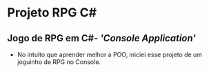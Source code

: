 # Projeto RPG C#
## Jogo de RPG em C#- *'Console Application'*
  - No intuito que aprender melhor a POO, iniciei esse projeto de um joguinho de RPG no Console.

    
